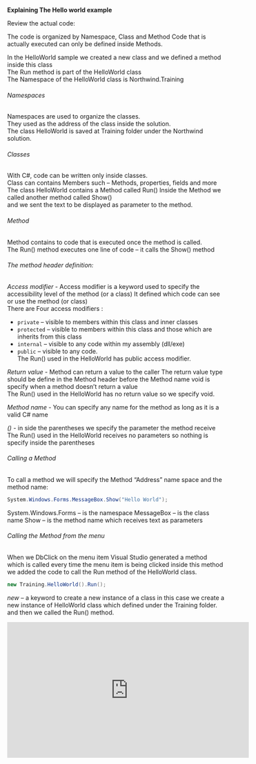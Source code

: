 ﻿**Explaining The Hello world example**


Review the actual code:

The code is organized by Namespace, Class and Method
Code that is actually executed can only be defined inside Methods.  

In the HelloWorld sample we created a new class and we defined a method inside this class  
The Run method is part of the HelloWorld class  
The Namespace of the HelloWorld class is Northwind.Training  

###### Namespaces  
Namespaces are used to organize the classes.  
They used as the address of the class inside the solution.  
The class HelloWorld is saved at Training folder under the Northwind solution.  

###### Classes  
With C#, code can be written only inside classes.  
Class can contains Members such – Methods, properties, fields and more  
The class HelloWorld contains a Method called Run() 
Inside the Method we called another method called Show()  
and we sent the text to be displayed as parameter to the method.

###### Method  
Method contains to code that is executed once the method is called.  
The Run() method executes one line of code – it calls the Show() method   

###### The method header definition:  

*Access modifier* - Access modifier is a keyword used  to specify the accessibility level of the method (or a class)
It defined which code can see or use the method (or class)  
There are Four access modifiers :  
 * `private` –  visible to members within this class and inner classes  
 * `protected` – visible to members within this class and those which are inherits from this class   
 * `internal` – visible to any code within my assembly (dll/exe)  
 * `public` – visible to any code.  
The Run() used in the HelloWorld has public access modifier.  


*Return value* - Method can return a value to the caller
The return value type should be define in the Method header before the Method name
void is specify when a method doesn’t return a value   
The Run() used in the HelloWorld has no return value so we specify void.  

*Method name* - You can specify any name for the method as long as it is a valid C# name

*()* - in side the parentheses we  specify the parameter the method receive  
The Run() used in the HelloWorld receives no parameters so nothing is specify inside the parentheses  


###### Calling a Method

To call a method we will specify the Method “Address” name space and the method name:
```csharp 
System.Windows.Forms.MessageBox.Show("Hello World");
```

System.Windows.Forms – is the namespace
MessageBox – is the class name
Show – is the method name
which receives text as parameters


###### Calling the Method from the menu

When we DbClick on the menu item Visual Studio generated a method which is called every time the menu item is being clicked
inside this method we added the code to call the Run method of the HelloWorld class.

```csharp 
new Training.HelloWorld().Run();
```
 
*new* – a keyword to create a new instance of a class
in this case we create a new instance of HelloWorld class which defined under the Training folder.
and then we called the Run() method.

<iframe width="560" height="315" src="https://www.youtube.com/embed/X_8GeOvDMaM" frameborder="0" allowfullscreen></iframe>
